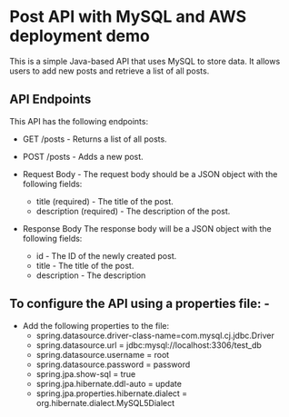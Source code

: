 # Post API with MySQL and AWS deployment demo
  This is a simple Java-based API that uses MySQL to store data. 
  It allows users to add new posts and retrieve a list of all posts.
  
 ## API Endpoints
  This API has the following endpoints:

 * GET /posts -
 Returns a list of all posts.

* POST /posts -
Adds a new post.

 * Request Body -
The request body should be a JSON object with the following fields:
      * title (required) - The title of the post.
      * description (required) - The description of the post.
 * Response Body
    The response body will be a JSON object with the following fields:

    * id - The ID of the newly created post.
    * title - The title of the post.
    * description - The description
  
 ## To configure the API using a properties file: -
  * Add the following properties to the file:
       * spring.datasource.driver-class-name=com.mysql.cj.jdbc.Driver
       * spring.datasource.url = jdbc:mysql://localhost:3306/test_db
       * spring.datasource.username = root
       * spring.datasource.password = password
       * spring.jpa.show-sql = true
       * spring.jpa.hibernate.ddl-auto = update
       * spring.jpa.properties.hibernate.dialect = org.hibernate.dialect.MySQL5Dialect
